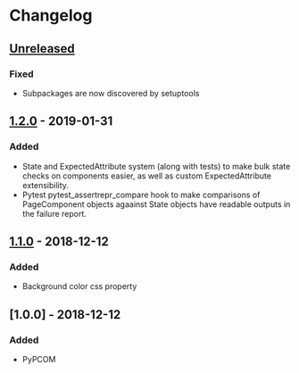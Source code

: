 # Changelog

## [Unreleased]
### Fixed
- Subpackages are now discovered by setuptools

## [1.2.0] - 2019-01-31
### Added
- State and ExpectedAttribute system (along with tests) to make bulk state checks on components easier, as well as custom ExpectedAttribute extensibility.
- Pytest pytest_assertrepr_compare hook to make comparisons of PageComponent objects agaainst State objects have readable outputs in the failure report.

## [1.1.0] - 2018-12-12
### Added
- Background color css property

## [1.0.0] - 2018-12-12
### Added
- PyPCOM

[Unreleased]: https://github.com/SalmonMode/PyPCOM/compare/1.2.0...HEAD
[1.2.0]: https://github.com/SalmonMode/PyPCOM/compare/1.1.0...1.2.0
[1.1.0]: https://github.com/SalmonMode/PyPCOM/compare/1.0.0...1.1.0
